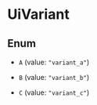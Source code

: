 

# UiVariant

## Enum


* `A` (value: `"variant_a"`)

* `B` (value: `"variant_b"`)

* `C` (value: `"variant_c"`)



